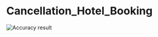 # Cancellation_Hotel_Booking
![Accuracy result](https://user-images.githubusercontent.com/110771294/185615721-c585676a-c9ea-4a9d-95df-6a9b3eeb1362.jpg)
